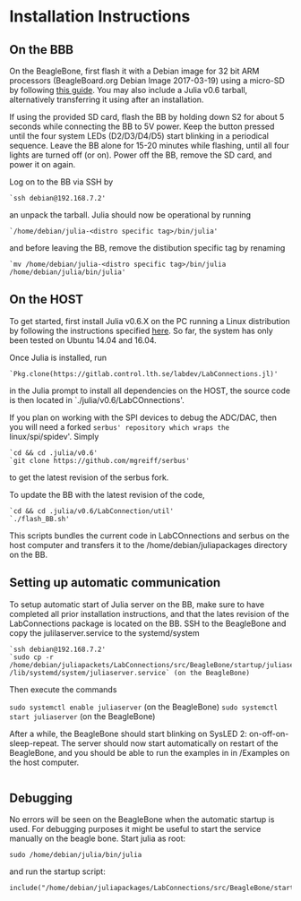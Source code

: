 # Installation Instructions

## On the BBB
On the BeagleBone, first flash it with a Debian image for 32 bit ARM processors
(BeagleBoard.org Debian Image 2017-03-19) using a micro-SD by following [this guide](http://derekmolloy.ie/write-a-new-image-to-the-beaglebone-black/).
You may also include a Julia v0.6 tarball, alternatively transferring it
using after an installation.

If using the provided SD card, flash the BB by holding down S2 for about 5
seconds while connecting the BB to 5V power. Keep the button pressed until the
four system LEDs (D2/D3/D4/D5) start blinking in a periodical sequence. Leave
the BB alone for 15-20 minutes while flashing, until all four lights are turned
off (or on). Power off the BB, remove the SD card, and power it on again.

Log on to the BB via SSH by

    `ssh debian@192.168.7.2'

an unpack the tarball. Julia should now be operational by running

    `/home/debian/julia-<distro specific tag>/bin/julia'

and before leaving the BB, remove the distibution specific tag by renaming

    `mv /home/debian/julia-<distro specific tag>/bin/julia /home/debian/julia/bin/julia'

## On the HOST
To get started, first install Julia v0.6.X on the PC running a Linux
distribution by following the instructions specified
[here](https://github.com/JuliaLang/julia/blob/master/README.md). So far, the
system has only been tested on Ubuntu 14.04 and 16.04.

Once Julia is installed, run

    `Pkg.clone(https://gitlab.control.lth.se/labdev/LabConnections.jl)'

in the Julia prompt to install all dependencies on the HOST, the source code
is then located in `./julia/v0.6/LabCOnnections'.

If you plan on working with the SPI devices to debug the ADC/DAC, then you will
need a forked `serbus' repository which wraps the `linux/spi/spidev'. Simply

    `cd && cd .julia/v0.6'
    `git clone https://github.com/mgreiff/serbus'

to get the latest revision of the serbus fork.

To update the BB with the latest revision of the code,  

    `cd && cd .julia/v0.6/LabConnection/util'
    `./flash_BB.sh'

This scripts bundles the current code in LabCOnnections and serbus on the host
computer and transfers it to the /home/debian/juliapackages directory on the BB.

## Setting up automatic communication
To setup automatic start of Julia server on the BB, make sure to have completed
all prior installation instructions, and that the lates revision of the
LabConnections package is located on the BB. SSH to the BeagleBone and copy the
julilaserver.service to the systemd/system

    `ssh debian@192.168.7.2'
    `sudo cp -r /home/debian/juliapackets/LabConnections/src/BeagleBone/startup/juliaserver.service /lib/systemd/system/juliaserver.service` (on the BeagleBone)

Then execute the commands

`sudo systemctl enable juliaserver` (on the BeagleBone)
`sudo systemctl start juliaserver` (on the BeagleBone)

After a while, the BeagleBone should start blinking on SysLED 2: on-off-on-sleep-repeat. The server should now start automatically on restart of the BeagleBone, and you should be able to run the examples in in /Examples on the host computer.

```@systemConfiguration
```


## Debugging

No errors will be seen on the BeagleBone when the automatic startup is used. For debugging purposes it might be useful to start the service manually on the beagle bone.
Start julia as root:
```
sudo /home/debian/julia/bin/julia
```
and run the startup script:
```
include("/home/debian/juliapackages/LabConnections/src/BeagleBone/startup/startup.jl")
```
